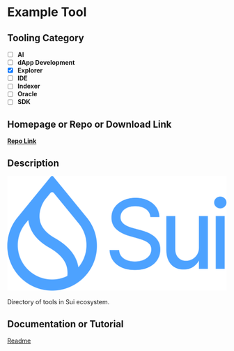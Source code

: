 # Example Tool

## Tooling Category

- [ ] **AI**
- [ ] **dApp Development**
- [x] **Explorer**
- [ ] **IDE**
- [ ] **Indexer**
- [ ] **Oracle**
- [ ] **SDK**

## Homepage or Repo or Download Link

**[Repo Link](https://github.com/sui-foundation/sui-devtools-directory)**

## Description

![Sui Logo](../img/Sui_Symbol_Sea.png)

Directory of tools in Sui ecosystem.

## Documentation or Tutorial

[Readme](https://github.com/sui-foundation/sui-devtools-directory/blob/main/README.md)


